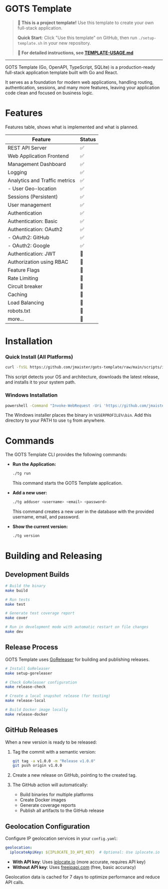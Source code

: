 # GOTS Template

> **🚀 This is a project template!** Use this template to create your own full-stack application.
> 
> **Quick Start**: Click "Use this template" on GitHub, then run `./setup-template.sh` in your new repository.
> 
> **📖 For detailed instructions, see [TEMPLATE-USAGE.md](TEMPLATE-USAGE.md)**

---

GOTS Template (Go, OpenAPI, TypeScript, SQLite) is a production-ready full-stack application template built with Go and React.

It serves as a foundation for modern web applications, handling routing, authentication, sessions, and many more features, leaving your application code clean and focused on business logic.

# Features

Features table, shows what is implemented and what is planned.

| Feature                       | Status   |
|-------------------------------|----------|
| REST API Server               | ✅       |
| Web Application Frontend      | ✅       |
| Management Dashboard          | ✅       |
| Logging                       | ✅       |
| Analytics and Traffic metrics | ✅       |
| - User Geo-location           | ✅       |
| Sessions (Persistent)         | ✅       |
| User management               | ✅       |
| Authentication                | ✅       |
| Authentication: Basic         | ✅       |
| Authentication: OAuth2        | ✅       |
| - OAuth2: GitHub              | ✅       |
| - OAuth2: Google              | ✅       |
| Authentication: JWT           | 🚧       |
| Authorization using RBAC      | 🚧       |
| Feature Flags                 | 🚧       |
| Rate Limiting                 | 🚧       |
| Circuit breaker               | 🚧       |
| Caching                       | 🚧       |
| Load Balancing                | 🚧       |
| robots.txt                    | 🚧       |
| more...                       | 🚧       |

# Installation

### Quick Install (All Platforms)

```bash
curl -fsSL https://github.com/jmaister/gots-template/raw/main/scripts/install.sh | bash
```

This script detects your OS and architecture, downloads the latest release, and installs it to your system path.

### Windows Installation

```bat
powershell -Command "Invoke-WebRequest -Uri 'https://github.com/jmaister/gots-template/raw/main/scripts/install.bat' -OutFile 'install.bat'" && install.bat
```

The Windows installer places the binary in `%USERPROFILE%\bin`. Add this directory to your PATH to use `tg` from anywhere.

# Commands

The GOTS Template CLI provides the following commands:

*   **Run the Application:**
    ```bash
    ./tg run
    ```
    This command starts the GOTS Template application.

*   **Add a new user:**
    ```bash
    ./tg adduser <username> <email> <password>
    ```
    This command creates a new user in the database with the provided username, email, and password.

*   **Show the current version:**
    ```bash
    ./tg version
    ```

# Building and Releasing

## Development Builds

```bash
# Build the binary
make build

# Run tests
make test

# Generate test coverage report
make cover

# Run in development mode with automatic restart on file changes
make dev
```

## Release Process

GOTS Template uses [GoReleaser](https://goreleaser.com/) for building and publishing releases.

```bash
# Install GoReleaser
make setup-goreleaser

# Check GoReleaser configuration
make release-check

# Create a local snapshot release (for testing)
make release-local

# Build Docker image locally
make release-docker
```

## GitHub Releases

When a new version is ready to be released:

1. Tag the commit with a semantic version:
   ```bash
   git tag -a v1.0.0 -m "Release v1.0.0"
   git push origin v1.0.0
   ```

2. Create a new release on GitHub, pointing to the created tag.

3. The GitHub action will automatically:
   - Build binaries for multiple platforms
   - Create Docker images
   - Generate coverage reports
   - Publish all artifacts to the GitHub release

## Geolocation Configuration

Configure IP geolocation services in your `config.yaml`:

```yaml
geolocation:
  iplocateApiKey: ${IPLOCATE_IO_API_KEY}  # Optional: Use iplocate.io
```

- **With API key**: Uses [iplocate.io](https://www.iplocate.io) (more accurate, requires API key)
- **Without API key**: Uses [freeipapi.com](https://freeipapi.com) (free, basic accuracy)

Geolocation data is cached for 7 days to optimize performance and reduce API calls.

